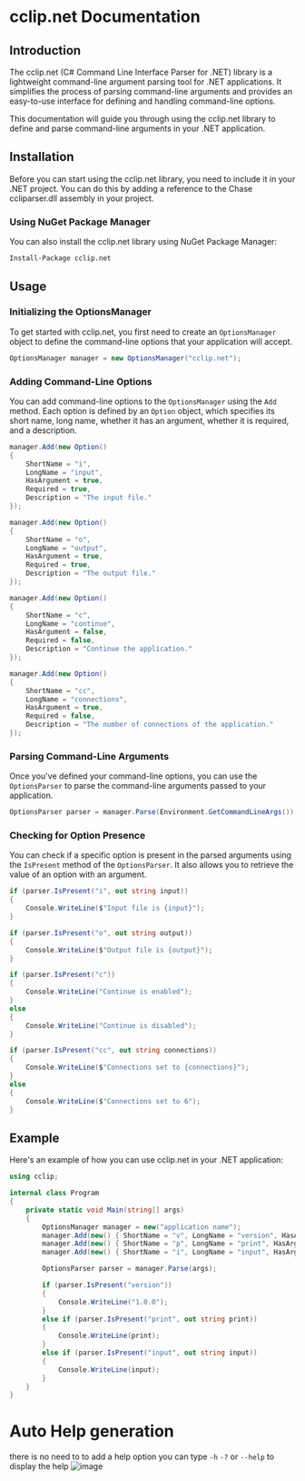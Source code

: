 # cclip.net Documentation

## Introduction

The cclip.net (C# Command Line Interface Parser for .NET) library is a lightweight command-line argument parsing tool for .NET applications. It simplifies the process of parsing command-line arguments and provides an easy-to-use interface for defining and handling command-line options.

This documentation will guide you through using the cclip.net library to define and parse command-line arguments in your .NET application.

## Installation

Before you can start using the cclip.net library, you need to include it in your .NET project. You can do this by adding a reference to the Chase ccliparser.dll assembly in your project.

### Using NuGet Package Manager

You can also install the cclip.net library using NuGet Package Manager:

```shell
Install-Package cclip.net
```

## Usage

### Initializing the OptionsManager

To get started with cclip.net, you first need to create an `OptionsManager` object to define the command-line options that your application will accept.

```csharp
OptionsManager manager = new OptionsManager("cclip.net");
```

### Adding Command-Line Options

You can add command-line options to the `OptionsManager` using the `Add` method. Each option is defined by an `Option` object, which specifies its short name, long name, whether it has an argument, whether it is required, and a description.

```csharp
manager.Add(new Option()
{
    ShortName = "i",
    LongName = "input",
    HasArgument = true,
    Required = true,
    Description = "The input file."
});

manager.Add(new Option()
{
    ShortName = "o",
    LongName = "output",
    HasArgument = true,
    Required = true,
    Description = "The output file."
});

manager.Add(new Option()
{
    ShortName = "c",
    LongName = "continue",
    HasArgument = false,
    Required = false,
    Description = "Continue the application."
});

manager.Add(new Option()
{
    ShortName = "cc",
    LongName = "connections",
    HasArgument = true,
    Required = false,
    Description = "The number of connections of the application."
});
```

### Parsing Command-Line Arguments

Once you've defined your command-line options, you can use the `OptionsParser` to parse the command-line arguments passed to your application.

```csharp
OptionsParser parser = manager.Parse(Environment.GetCommandLineArgs());
```

### Checking for Option Presence

You can check if a specific option is present in the parsed arguments using the `IsPresent` method of the `OptionsParser`. It also allows you to retrieve the value of an option with an argument.

```csharp
if (parser.IsPresent("i", out string input))
{
    Console.WriteLine($"Input file is {input}");
}

if (parser.IsPresent("o", out string output))
{
    Console.WriteLine($"Output file is {output}");
}

if (parser.IsPresent("c"))
{
    Console.WriteLine("Continue is enabled");
}
else
{
    Console.WriteLine("Continue is disabled");
}

if (parser.IsPresent("cc", out string connections))
{
    Console.WriteLine($"Connections set to {connections}");
}
else
{
    Console.WriteLine($"Connections set to 6");
}
```

## Example

Here's an example of how you can use cclip.net in your .NET application:

```csharp
using cclip;

internal class Program
{
    private static void Main(string[] args)
    {
        OptionsManager manager = new("application name");
        manager.Add(new() { ShortName = "v", LongName = "version", HasArgument = false, Required = false, Description = "displays the version" });
        manager.Add(new() { ShortName = "p", LongName = "print", HasArgument = true, Required = false, Description = "prints the text inputted" });
        manager.Add(new() { ShortName = "i", LongName = "input", HasArgument = true, Required = true, Description = "input path" });

        OptionsParser parser = manager.Parse(args);

        if (parser.IsPresent("version"))
        {
            Console.WriteLine("1.0.0");
        }
        else if (parser.IsPresent("print", out string print))
        {
            Console.WriteLine(print);
        }
        else if (parser.IsPresent("input", out string input))
        {
            Console.WriteLine(input);
        }
    }
}
```

# Auto Help generation
there is no need to to add a help option you can type `-h` `-?` or `--help` to display the help
![image](https://github.com/Drew-Chase/clip.net/assets/5598099/c04e16cf-2eaf-434e-98a3-c0da4c4d9147)

